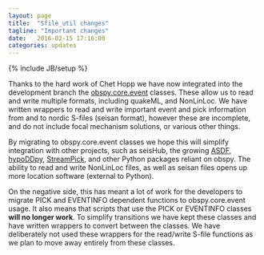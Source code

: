 ```yaml
---
layout: page
title:  "Sfile_util changes"
tagline: "Important changes"
date:   2016-02-15 17:16:00
categories: updates
---
```

{% include JB/setup %}

Thanks to the hard work of Chet Hopp we have now integrated into the development
branch the [obspy.core.event](http://docs.obspy.org/master/packages/autogen/obspy.core.event.html) classes.
These allow us to read and write multiple formats, including quakeML, and NonLinLoc.
We have written wrappers to read and write important event and pick information
from and to nordic S-files (seisan format), however these are incomplete, and
do not include focal mechanism solutions, or various other things.

By migrating to obspy.core.event classes we hope this will simplify integration
with other projects, such as seisHub, the growing [ASDF](http://seismic-data.org/),
[hypoDDpy](https://github.com/krischer/hypoDDpy), [StreamPick](https://github.com/calum-chamberlain/StreamPick),
and other Python packages reliant on obspy.  The ability to read and write NonLinLoc
files, as well as seisan files opens up more location software (external to
Python).

On the negative side, this has meant a lot of work for the developers to migrate
PICK and EVENTINFO dependent functions to obspy.core.event usage.  It also means
that scripts that use the PICK or EVENTINFO classes **will no longer work**.  To
simplify transitions we have kept these classes and have written wrappers to
convert between the classes.  We have deliberately not used these wrappers for
the read/write S-file functions as we plan to move away entirely from these
classes.
